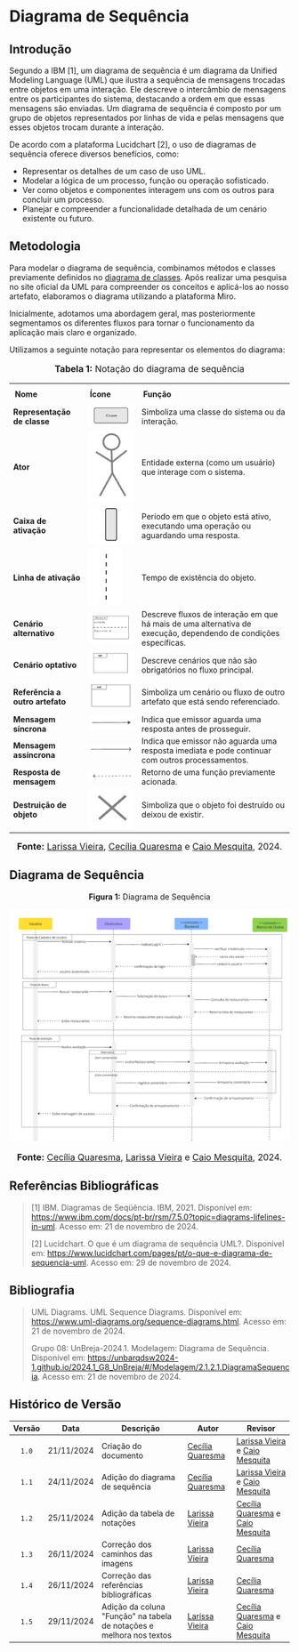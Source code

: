 # Diagrama de Sequência

## Introdução

Segundo a IBM [1], um diagrama de sequência é um diagrama da Unified Modeling Language (UML) que ilustra a sequência de mensagens trocadas entre objetos em uma interação. Ele descreve o intercâmbio de mensagens entre os participantes do sistema, destacando a ordem em que essas mensagens são enviadas. Um diagrama de sequência é composto por um grupo de objetos representados por linhas de vida e pelas mensagens que esses objetos trocam durante a interação.

De acordo com a plataforma Lucidchart [2], o uso de diagramas de sequência oferece diversos benefícios, como:
* Representar os detalhes de um caso de uso UML.
* Modelar a lógica de um processo, função ou operação sofisticado.
* Ver como objetos e componentes interagem uns com os outros para concluir um processo.
* Planejar e compreender a funcionalidade detalhada de um cenário existente ou futuro.


## Metodologia
Para modelar o diagrama de sequência, combinamos métodos e classes previamente definidos no [diagrama de classes](https://unbarqdsw2024-2.github.io/2024.2_G10_Recomendacao_Entrega_02/#/modelagem-estatica/diagrama-de-classes). Após realizar uma pesquisa no site oficial da UML para compreender os conceitos e aplicá-los ao nosso artefato, elaboramos o diagrama utilizando a plataforma Miro.

Inicialmente, adotamos uma abordagem geral, mas posteriormente segmentamos os diferentes fluxos para tornar o funcionamento da aplicação mais claro e organizado.

Utilizamos a seguinte notação para representar os elementos do diagrama:

<div align="center">
    <font size="3">
        <p style="text-align: center"><b>Tabela 1:</b> Notação do diagrama de sequência</p>
    </font>
    <table>
        <tr>
            <th style="padding: 10px; text-align: left;">Nome</th>
            <th style="padding: 10px; text-align: left;">Ícone</th>
            <th style="padding: 10px; text-align: left;">Função</th>
        </tr>
        <tr>
            <td><b>Representação de classe</b></td>
            <td>
                <img src="https://raw.githubusercontent.com/UnBArqDsw2024-2/2024.2_G10_Recomendacao_Entrega_02/refs/heads/main/docs/imagens/seqRepresentacao-de-classe.png" alt="representacao-classe">
            </td>
            <td> Simboliza uma classe do sistema ou da interação.</td>
        </tr>
        <tr>
            <td><b>Ator</b></td>
            <td>
                <img src="https://raw.githubusercontent.com/UnBArqDsw2024-2/2024.2_G10_Recomendacao_Entrega_02/refs/heads/main/docs/imagens/seqAtor.png" alt="ator">
            </td>
            <td> Entidade externa (como um usuário) que interage com o sistema.</td>
        </tr>
        <tr>
            <td><b>Caixa de ativação</b></td>
            <td>
                <img src="https://raw.githubusercontent.com/UnBArqDsw2024-2/2024.2_G10_Recomendacao_Entrega_02/refs/heads/main/docs/imagens/seqCaixa-de-ativacao.png" alt="caixa-ativacao">
            </td>
            <td> Período em que o objeto está ativo, executando uma operação ou aguardando uma resposta.</td>
        </tr>
        <tr>
            <td><b>Linha de ativação</b></td>
            <td>
                <img src="https://raw.githubusercontent.com/UnBArqDsw2024-2/2024.2_G10_Recomendacao_Entrega_02/refs/heads/main/docs/imagens/seqLinha-de-ativacao.png" alt="linha-ativacao">
            </td>
            <td> Tempo de existência do objeto. </td>
        </tr>
        <tr>
            <td><b>Cenário alternativo</b></td>
            <td>
                <img src="https://raw.githubusercontent.com/UnBArqDsw2024-2/2024.2_G10_Recomendacao_Entrega_02/refs/heads/main/docs/imagens/seqCenario-alternativo.png" alt="cenario-alternativo">
            </td>
            <td> Descreve fluxos de interação em que há mais de uma alternativa de execução, dependendo de condições específicas. </td>
        </tr>
        <tr>
            <td><b>Cenário optativo</b></td>
            <td>
                <img src="https://raw.githubusercontent.com/UnBArqDsw2024-2/2024.2_G10_Recomendacao_Entrega_02/refs/heads/main/docs/imagens/seqCenario-optativo.png" alt="cenario-optativo">
            </td>
            <td> Descreve cenários que não são obrigatórios no fluxo principal. </td>
        </tr>
        <tr>
            <td><b>Referência a outro artefato</b></td>
            <td>
                <img src="https://raw.githubusercontent.com/UnBArqDsw2024-2/2024.2_G10_Recomendacao_Entrega_02/refs/heads/main/docs/imagens/seqReferencia.png" alt="referencia">
            </td>
            <td> Simboliza um cenário ou fluxo de outro artefato que está sendo referenciado. </td>
        </tr>
        <tr>
            <td><b>Mensagem síncrona</b></td>
            <td>
                <img src="https://raw.githubusercontent.com/UnBArqDsw2024-2/2024.2_G10_Recomendacao_Entrega_02/refs/heads/main/docs/imagens/seqMensagem-sincrona.png" alt="mensagem-sincrona">
            </td>
            <td> Indica que emissor aguarda uma resposta antes de prosseguir. </td>
        </tr>
        <tr>
            <td><b>Mensagem assíncrona</b></td>
            <td>
                <img src="https://raw.githubusercontent.com/UnBArqDsw2024-2/2024.2_G10_Recomendacao_Entrega_02/refs/heads/main/docs/imagens/seqMensagem-assincrona.png" alt="mensagem-assincrona">
            </td>
            <td> Indica que emissor não aguarda uma resposta imediata e pode continuar com outros processamentos. </td>
        </tr>
        <tr>
            <td><b>Resposta de mensagem</b></td>
            <td>
                <img src="https://raw.githubusercontent.com/UnBArqDsw2024-2/2024.2_G10_Recomendacao_Entrega_02/refs/heads/main/docs/imagens/seqResposta-da-mensagem.png" alt="resposta-mensagem">
            </td>
            <td> Retorno de uma função previamente acionada. </td>
        </tr>
        <tr>
            <td><b>Destruição de objeto</b></td>
            <td>
            <img src="https://raw.githubusercontent.com/UnBArqDsw2024-2/2024.2_G10_Recomendacao_Entrega_02/refs/heads/main/docs/imagens/seqDestruicao.png" alt="destruicao">           
            </td>
            <td> Simboliza que o objeto foi destruído ou deixou de existir. </td>
        </tr>
    </table>

    
<font size="3"><p style="text-align: center"><b>Fonte:</b> <a href="https://github.com/VieiraLaris">Larissa Vieira</a>, <a href="https://github.com/cqcoding">Cecília Quaresma</a> e <a href="https://github.com/Caiomesvie">Caio Mesquita</a>,  2024.</p></font>
</div>

## Diagrama de Sequência

<center>
<p style="text-align: center"><b>Figura 1:</b> Diagrama de Sequência</p>
<div align="center">
<img src="https://raw.githubusercontent.com/UnBArqDsw2024-2/2024.2_G10_Recomendacao_Entrega_02/refs/heads/main/docs/imagens/diagrama-de-seq.png" alt="Diagrama de Sequência" >
</div>
<font size="3"><p style="text-align: center"><b>Fonte:</b> <a href="https://github.com/cqcoding">Cecília Quaresma</a>, <a href="https://github.com/VieiraLaris">Larissa Vieira</a> e <a href="https://github.com/Caiomesvie">Caio Mesquita</a>,  2024.</p></font>
</center>

## Referências Bibliográficas

> [1] IBM. Diagramas de Seqüência. IBM, 2021. Disponível em: https://www.ibm.com/docs/pt-br/rsm/7.5.0?topic=diagrams-lifelines-in-uml. Acesso em: 21 de novembro de 2024.
>
> [2] Lucidchart. O que é um diagrama de sequência UML?. Disponível em: https://www.lucidchart.com/pages/pt/o-que-e-diagrama-de-sequencia-uml. Acesso em: 29 de novembro de 2024.

## Bibliografia
> UML Diagrams. UML Sequence Diagrams. Disponível em: https://www.uml-diagrams.org/sequence-diagrams.html. Acesso em: 21 de novembro de 2024.
>
> Grupo 08: UnBreja-2024.1. Modelagem: Diagrama de Sequência. Disponível em: https://unbarqdsw2024-1.github.io/2024.1_G8_UnBreja/#/Modelagem/2.1.2.1.DiagramaSequencia. Acesso em: 21 de novembro de 2024.

## Histórico de Versão

| Versão | Data | Descrição | Autor | Revisor |
| :----: | ---- | --------- | ----- | ------- |
| `1.0`  |21/11/2024| Criação do documento | [Cecília Quaresma](https://github.com/cqcoding) |[Larissa Vieira](https://github.com/VieiraLaris) e [Caio Mesquita](https://github.com/Caiomesvie) |
| `1.1`  |24/11/2024| Adição do diagrama de sequência | [Cecília Quaresma](https://github.com/cqcoding) |[Larissa Vieira](https://github.com/VieiraLaris) e [Caio Mesquita](https://github.com/Caiomesvie) |
| `1.2`  |25/11/2024| Adição da tabela de notações | [Larissa Vieira](https://github.com/VieiraLaris) |[Cecília Quaresma](https://github.com/cqcoding) e [Caio Mesquita](https://github.com/Caiomesvie) |
| `1.3`  |26/11/2024| Correção dos caminhos das imagens | [Larissa Vieira](https://github.com/VieiraLaris) |[Cecília Quaresma](https://github.com/cqcoding) |
| `1.4`  |26/11/2024| Correção das referências bibliográficas | [Larissa Vieira](https://github.com/VieiraLaris) |[Cecília Quaresma](https://github.com/cqcoding) |
| `1.5`  |29/11/2024| Adição da coluna "Função" na tabela de notações e melhora nos textos | [Larissa Vieira](https://github.com/VieiraLaris) |[Cecília Quaresma](https://github.com/cqcoding) e [Caio Mesquita](https://github.com/Caiomesvie) |